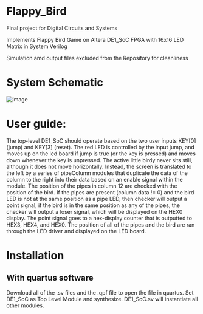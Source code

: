 # Flappy_Bird
Final project for Digital Circuits and Systems 

Implements Flappy Bird Game on Altera DE1_SoC FPGA with 16x16 LED Matrix in System Verilog

Simulation amd output files excluded from the Repository for cleanliness

# System Schematic 

![image](https://user-images.githubusercontent.com/71368259/163904589-f68cef0b-ad19-4a37-bcc9-31fe7dad1c74.png)

# User guide:
The top-level DE1_SoC should operate based on the two user inputs KEY[0] (jump) and KEY[3] (reset). The red LED is controlled by the input jump, and moves up on the led board if jump is true (or the key is pressed) and moves down whenever the key is unpressed. The active little birdy never sits still, although it does not move horizontally. Instead, the screen is translated to the left by a series of pipeColumn modules that duplicate the data of the column to the right into their data based on an enable signal within the module. The position of the pipes in column 12 are checked with the position of the bird. If the pipes are present (column data != 0) and the bird LED is not at the same position as a pipe LED,  then checker will output a point signal, if the bird is in the same position as any of the pipes, the checker will output a loser signal, which will be displayed on the HEX0 display. The point signal goes to a hex-display counter that is outputted to HEX3, HEX4, and HEX0. The position of all of the pipes and the bird are ran through the LED driver and displayed on the LED board.

# Installation
## With quartus software
Download all of the .sv files and the .qpf file to open the file in quartus. Set DE1_SoC as Top Level Module and synthesize. DE1_SoC.sv will instantiate all other modules. 

